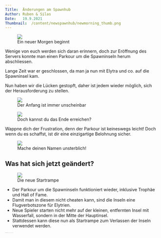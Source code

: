 ```yaml
---
Title:	Änderungen am Spawnhub
Author:	Ruben & Silas
Date:	19.9.2021
Thumbnail:	/content/newspawnhub/newmorning_thumb.png
---
```

<section>
<figure>
	<img src="/content/newspawnhub/newmorning.png"/>
	<figcaption>Ein neuer Morgen beginnt</figcaption>
</figure>
<p>Wenige von euch werden sich daran erinnern, doch zur Eröffnung des Servers konnte man einen Parkour um die Spawninseln herum abschliessen.</p>
<p>Lange Zeit war er geschlossen, da man ja nun mit Elytra und co. auf die Spawninsel kam.</p>
<p>Nun haben wir die Lücken gestopft, daher ist jedem wieder möglich, sich der Herausforderung zu stellen.</p>

<figure>
	<img src="/content/newspawnhub/parkourstart.png"/>
	<figcaption>Der Anfang ist immer unscheinbar</figcaption>
</figure>
<figure>
	<img src="/content/newspawnhub/parkourfinish.png"/>
	<figcaption>Doch kannst du das Ende erreichen?</figcaption>
</figure>
<p>Wappne dich der Frustration, denn der Parkour ist keineswegs leicht! Doch wenn du es schaffst, ist dir eine einzigartige Belohnung sicher.</p>
<figure>
	<img src="/content/newspawnhub/halloffame.png"/>
	<figcaption>Mache deinen Namen unsterblich!</figcaption>
</figure>
</section>
<section>
<h2>Was hat sich jetzt geändert?</h2>
<figure>
	<img src="/content/newspawnhub/remoteisland.png"/>
	<figcaption>Die neue Startrampe</figcaption>
</figure>
<ul>
<li>Der Parkour um die Spawninseln funktioniert wieder, inklusive Trophäe und Hall of Fame.</li>
<li>Damit man in diesem nicht cheaten kann, sind die Inseln eine Flugverbotszone für Elytrien.</li>
<li>Neue Spieler starten nicht mehr auf der kleinen, entfernten Insel mit Wasserfall, sondern in der Mitte der Hauptinsel.</li>
<li>Stattdessen kann diese nun als Startrampe zum Verlassen der Inseln verwendet werden.</li>
</ul>
<div style="font-size: 0.1em; color: grey">Nein Wil, Mayonnaise ist kein Instrument!</div>
</section>

